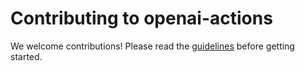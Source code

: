 # Contributing to openai-actions

We welcome contributions! Please read the [guidelines](./docs/contributing.md) before getting started.
